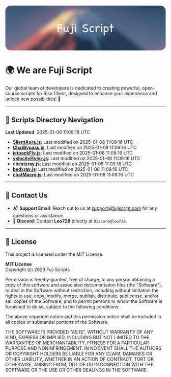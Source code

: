 ![Banner](.github/b.webp)

# 🌍 **We are Fuji Script**

Our global team of developers is dedicated to creating powerful, open-source scripts for Rise Client, designed to enhance your experience and unlock new possibilities! 🌟

---
<!-- SCRIPTS_NAVIGATION_START -->
## 📂 **Scripts Directory Navigation**

**Last Updated**: 2025-01-08 11:09:18 UTC

- **[SilentAura.js](scripts/SilentAura.js)**: Last modified on 2025-01-08 11:09:16 UTC
- **[ChatBypass.js](scripts/ChatBypass.js)**: Last modified on 2025-01-08 11:09:16 UTC
- **[jetpackFly.js](scripts/jetpackFly.js)**: Last modified on 2025-01-08 11:09:16 UTC
- **[velocityHylex.js](scripts/velocityHylex.js)**: Last modified on 2025-01-08 11:09:16 UTC
- **[chestxray.js](scripts/chestxray.js)**: Last modified on 2025-01-08 11:09:16 UTC
- **[bedxray.js](scripts/bedxray.js)**: Last modified on 2025-01-08 11:09:16 UTC
- **[chatMacro.js](scripts/chatMacro.js)**: Last modified on 2025-01-08 11:09:16 UTC

<!-- SCRIPTS_NAVIGATION_END -->

---

## 💬 **Contact Us**  
- 📬 **Support Email**: Reach out to us at [support@fujiscript.com](mailto:support@fujiscript.com) for any questions or assistance.  
- 💬 **Discord**: Contact **Leo728** directly at `Discord@leo728`.

---

## 📜 **License**

This project is licensed under the MIT License.  

**MIT License**  
Copyright (c) 2023 Fuji Scripts  

Permission is hereby granted, free of charge, to any person obtaining a copy of this software and associated documentation files (the "Software"), to deal in the Software without restriction, including without limitation the rights to use, copy, modify, merge, publish, distribute, sublicense, and/or sell copies of the Software, and to permit persons to whom the Software is furnished to do so, subject to the following conditions:  

The above copyright notice and this permission notice shall be included in all copies or substantial portions of the Software.  

THE SOFTWARE IS PROVIDED "AS IS", WITHOUT WARRANTY OF ANY KIND, EXPRESS OR IMPLIED, INCLUDING BUT NOT LIMITED TO THE WARRANTIES OF MERCHANTABILITY, FITNESS FOR A PARTICULAR PURPOSE AND NONINFRINGEMENT. IN NO EVENT SHALL THE AUTHORS OR COPYRIGHT HOLDERS BE LIABLE FOR ANY CLAIM, DAMAGES OR OTHER LIABILITY, WHETHER IN AN ACTION OF CONTRACT, TORT OR OTHERWISE, ARISING FROM, OUT OF OR IN CONNECTION WITH THE SOFTWARE OR THE USE OR OTHER DEALINGS IN THE SOFTWARE.  
